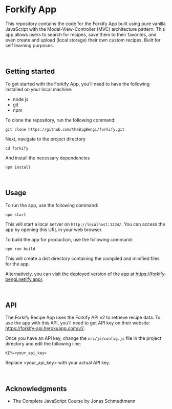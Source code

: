 # Forkify App

This repository contains the code for the Forkify App built using pure vanilla JavaScript with the Model-View-Controller (MVC) architecture pattern. This app allows users to search for recipes, save them to their favorites, and even create and upload (local storage) their own custom recipes.
Built for self learning purposes.

<br />

## Getting started

To get started with the Forkify App, you'll need to have the following installed on your local machine:

- node js
- git
- npm

To clone the repository, run the following command:

```
git clone https://github.com/theBigBengi/forkify.git
```

Next, navigate to the project directory

```
cd forkify
```

And install the necessary dependencies

```
npm install
```

<br />

## Usage

To run the app, use the following command:

```
npm start
```

This will start a local server on `http://localhost:1234/`. You can access the app by opening this URL in your web browser.

To build the app for production, use the following command:

```
npm run build
```

This will create a dist directory containing the compiled and minified files for the app.

Alternatively, you can visit the deployed version of the app at https://forkify-bengi.netlify.app/.

<br />

## API

The Forkify Recipe App uses the Forkify API v2 to retrieve recipe data. To use the app with this API, you'll need to get API key on their website: https://forkify-api.herokuapp.com/v2.

Once you have an API key, change the
`src/js/config.js`
file in the project directory and edit the following line:

```
KEY=<your_api_key>
```

Replace <your_api_key> with your actual API key.

<br />

## Acknowledgments

- The Complete JavaScript Course by Jonas Schmedtmann

